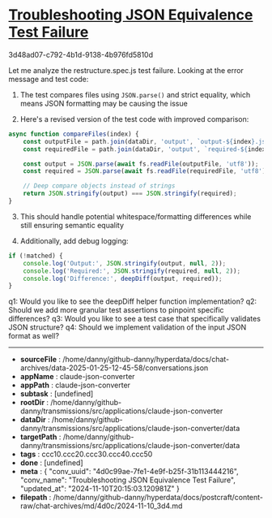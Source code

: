 # [Troubleshooting JSON Equivalence Test Failure](https://claude.ai/chat/4d0c99ae-7fe1-4e9f-b25f-31b113444216)

3d48ad07-c792-4b1d-9138-4b976fd5810d

 Let me analyze the restructure.spec.js test failure. Looking at the error message and test code:

1. The test compares files using `JSON.parse()` and strict equality, which means JSON formatting may be causing the issue

2. Here's a revised version of the test code with improved comparison:

```javascript
async function compareFiles(index) {
    const outputFile = path.join(dataDir, 'output', `output-${index}.json`);
    const requiredFile = path.join(dataDir, 'output', `required-${index}.json`);

    const output = JSON.parse(await fs.readFile(outputFile, 'utf8'));
    const required = JSON.parse(await fs.readFile(requiredFile, 'utf8'));

    // Deep compare objects instead of strings
    return JSON.stringify(output) === JSON.stringify(required); 
}
```

3. This should handle potential whitespace/formatting differences while still ensuring semantic equality

4. Additionally, add debug logging:

```javascript
if (!matched) {
    console.log('Output:', JSON.stringify(output, null, 2));
    console.log('Required:', JSON.stringify(required, null, 2)); 
    console.log('Difference:', deepDiff(output, required));
}
```

q1: Would you like to see the deepDiff helper function implementation?
q2: Should we add more granular test assertions to pinpoint specific differences?
q3: Would you like to see a test case that specifically validates JSON structure?
q4: Should we implement validation of the input JSON format as well?

---

* **sourceFile** : /home/danny/github-danny/hyperdata/docs/chat-archives/data-2025-01-25-12-45-58/conversations.json
* **appName** : claude-json-converter
* **appPath** : claude-json-converter
* **subtask** : [undefined]
* **rootDir** : /home/danny/github-danny/transmissions/src/applications/claude-json-converter
* **dataDir** : /home/danny/github-danny/transmissions/src/applications/claude-json-converter/data
* **targetPath** : /home/danny/github-danny/transmissions/src/applications/claude-json-converter/data
* **tags** : ccc10.ccc20.ccc30.ccc40.ccc50
* **done** : [undefined]
* **meta** : {
  "conv_uuid": "4d0c99ae-7fe1-4e9f-b25f-31b113444216",
  "conv_name": "Troubleshooting JSON Equivalence Test Failure",
  "updated_at": "2024-11-10T20:15:03.120981Z"
}
* **filepath** : /home/danny/github-danny/hyperdata/docs/postcraft/content-raw/chat-archives/md/4d0c/2024-11-10_3d4.md